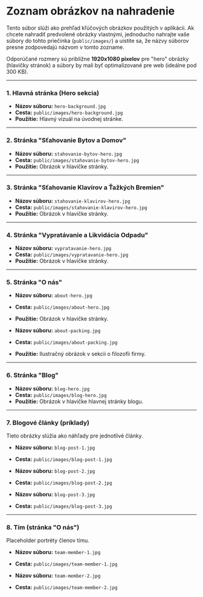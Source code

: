 # Zoznam obrázkov na nahradenie

Tento súbor slúži ako prehľad kľúčových obrázkov použitých v aplikácii. Ak chcete nahradiť predvolené obrázky vlastnými, jednoducho nahrajte vaše súbory do tohto priečinka (`public/images/`) a uistite sa, že názvy súborov presne zodpovedajú názvom v tomto zozname.

Odporúčané rozmery sú približne **1920x1080 pixelov** pre "hero" obrázky (hlavičky stránok) a súbory by mali byť optimalizované pre web (ideálne pod 300 KB).

---

### 1. Hlavná stránka (Hero sekcia)
- **Názov súboru:** `hero-background.jpg`
- **Cesta:** `public/images/hero-background.jpg`
- **Použitie:** Hlavný vizuál na úvodnej stránke.

---

### 2. Stránka "Sťahovanie Bytov a Domov"
- **Názov súboru:** `stahovanie-bytov-hero.jpg`
- **Cesta:** `public/images/stahovanie-bytov-hero.jpg`
- **Použitie:** Obrázok v hlavičke stránky.

---

### 3. Stránka "Sťahovanie Klavírov a Ťažkých Bremien"
- **Názov súboru:** `stahovanie-klavirov-hero.jpg`
- **Cesta:** `public/images/stahovanie-klavirov-hero.jpg`
- **Použitie:** Obrázok v hlavičke stránky.

---

### 4. Stránka "Vypratávanie a Likvidácia Odpadu"
- **Názov súboru:** `vypratavanie-hero.jpg`
- **Cesta:** `public/images/vypratavanie-hero.jpg`
- **Použitie:** Obrázok v hlavičke stránky.

---

### 5. Stránka "O nás"
- **Názov súboru:** `about-hero.jpg`
- **Cesta:** `public/images/about-hero.jpg`
- **Použitie:** Obrázok v hlavičke stránky.

- **Názov súboru:** `about-packing.jpg`
- **Cesta:** `public/images/about-packing.jpg`
- **Použitie:** Ilustračný obrázok v sekcii o filozofii firmy.

---

### 6. Stránka "Blog"
- **Názov súboru:** `blog-hero.jpg`
- **Cesta:** `public/images/blog-hero.jpg`
- **Použitie:** Obrázok v hlavičke hlavnej stránky blogu.

---

### 7. Blogové články (príklady)
Tieto obrázky slúžia ako náhľady pre jednotlivé články.
- **Názov súboru:** `blog-post-1.jpg`
- **Cesta:** `public/images/blog-post-1.jpg`

- **Názov súboru:** `blog-post-2.jpg`
- **Cesta:** `public/images/blog-post-2.jpg`

- **Názov súboru:** `blog-post-3.jpg`
- **Cesta:** `public/images/blog-post-3.jpg`

---

### 8. Tím (stránka "O nás")
Placeholder portréty členov tímu.
- **Názov súboru:** `team-member-1.jpg`
- **Cesta:** `public/images/team-member-1.jpg`

- **Názov súboru:** `team-member-2.jpg`
- **Cesta:** `public/images/team-member-2.jpg`
